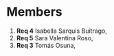 <!-- SAMPLE CHALLENGE 3 -->
# Members

1. **Req 4** Isabella Sarquis Buitrago,
2. **Req 5** Sara Valentina Roso,
3. **Req 3** Tomás Osuna,
